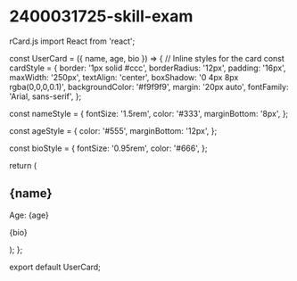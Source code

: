 # 2400031725-skill-exam
rCard.js
import React from 'react';

const UserCard = ({ name, age, bio }) => {
  // Inline styles for the card
  const cardStyle = {
    border: '1px solid #ccc',
    borderRadius: '12px',
    padding: '16px',
    maxWidth: '250px',
    textAlign: 'center',
    boxShadow: '0 4px 8px rgba(0,0,0,0.1)',
    backgroundColor: '#f9f9f9',
    margin: '20px auto',
    fontFamily: 'Arial, sans-serif',
  };

  const nameStyle = {
    fontSize: '1.5rem',
    color: '#333',
    marginBottom: '8px',
  };

  const ageStyle = {
    color: '#555',
    marginBottom: '12px',
  };

  const bioStyle = {
    fontSize: '0.95rem',
    color: '#666',
  };

  return (
    <div style={cardStyle}>
      <h2 style={nameStyle}>{name}</h2>
      <p style={ageStyle}>Age: {age}</p>
      <p style={bioStyle}>{bio}</p>
    </div>
  );
};

export default UserCard;
